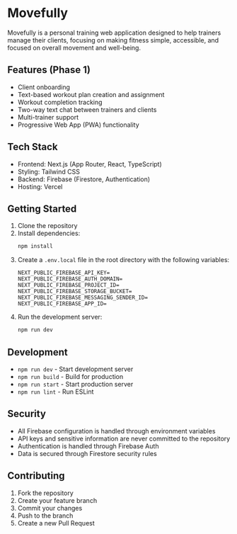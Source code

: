 # Movefully

Movefully is a personal training web application designed to help trainers manage their clients, focusing on making fitness simple, accessible, and focused on overall movement and well-being.

## Features (Phase 1)

- Client onboarding
- Text-based workout plan creation and assignment
- Workout completion tracking
- Two-way text chat between trainers and clients
- Multi-trainer support
- Progressive Web App (PWA) functionality

## Tech Stack

- Frontend: Next.js (App Router, React, TypeScript)
- Styling: Tailwind CSS
- Backend: Firebase (Firestore, Authentication)
- Hosting: Vercel

## Getting Started

1. Clone the repository
2. Install dependencies:
   ```bash
   npm install
   ```
3. Create a `.env.local` file in the root directory with the following variables:
   ```
   NEXT_PUBLIC_FIREBASE_API_KEY=
   NEXT_PUBLIC_FIREBASE_AUTH_DOMAIN=
   NEXT_PUBLIC_FIREBASE_PROJECT_ID=
   NEXT_PUBLIC_FIREBASE_STORAGE_BUCKET=
   NEXT_PUBLIC_FIREBASE_MESSAGING_SENDER_ID=
   NEXT_PUBLIC_FIREBASE_APP_ID=
   ```
4. Run the development server:
   ```bash
   npm run dev
   ```

## Development

- `npm run dev` - Start development server
- `npm run build` - Build for production
- `npm run start` - Start production server
- `npm run lint` - Run ESLint

## Security

- All Firebase configuration is handled through environment variables
- API keys and sensitive information are never committed to the repository
- Authentication is handled through Firebase Auth
- Data is secured through Firestore security rules

## Contributing

1. Fork the repository
2. Create your feature branch
3. Commit your changes
4. Push to the branch
5. Create a new Pull Request
